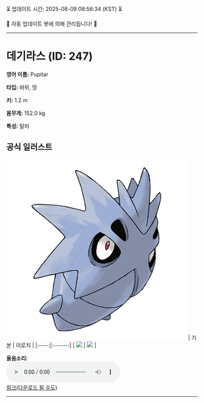 
⏳ 업데이트 시간: 2025-08-09 08:56:34 (KST) ⏳

🤖 자동 업데이트 봇에 의해 관리됩니다! 🤖

---

# 데기라스 (ID: 247)
**영어 이름:** Pupitar

**타입:** 바위, 땅

**키:** 1.2 m

**몸무게:** 152.0 kg

**특성:** 탈피

## 공식 일러스트
![](https://raw.githubusercontent.com/PokeAPI/sprites/master/sprites/pokemon/other/official-artwork/247.png)
| 기본 | 이로치 |
|:----:|:------:|
| <img src="http://play.pokemonshowdown.com/sprites/ani/pupitar.gif" width="200"> | <img src="http://play.pokemonshowdown.com/sprites/ani-shiny/pupitar.gif" width="200"> |

**울음소리:**<br><audio controls src="https://raw.githubusercontent.com/PokeAPI/cries/main/cries/pokemon/latest/247.ogg"></audio><br> [링크(다운로드 될 수도)](https://raw.githubusercontent.com/PokeAPI/cries/main/cries/pokemon/latest/247.ogg)


---
